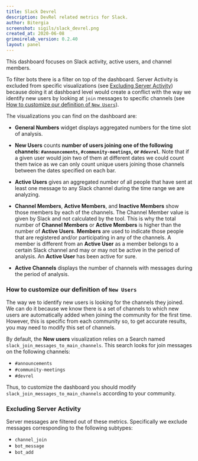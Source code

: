 ```yaml
---
title: Slack Devrel
description: DevRel related metrics for Slack.
author: Bitergia
screenshot: sigils/slack_devrel.png
created_at: 2020-06-08
grimoirelab_version: 0.2.40
layout: panel
---
```


This dashboard focuses on Slack activity, active users, and channel members. 

To filter bots there is a filter on top of the dashboard. Server Activity is excluded 
from specific visualizations (see [Excluding Server Activity](#excluding-server-activity))
because doing it at dashboard level would create a conflict with the way we identify
new users by looking at `join` messages to specific channels 
(see [How to customize our definition of `New Users`](#how-to-customize-our-definition-of-new-users)).

The visualizations you can find on the dashboard are:
* **General Numbers** widget displays aggregated numbers for the time slot of analysis.

* **New Users** counts **number of users joining one of the following 
channels: `#announcements`, `#community-meetings`, or `#devrel`**. Note that if a given user 
would join two of them at different dates we could count them twice as we can only count 
unique users joining those channels between the dates specified on each bar. 

* **Active Users**  gives an aggregated number of all people that have sent at least one 
message to any Slack channel during the time range we are analyzing. 

* **Channel Members**, **Active Members**, and **Inactive Members** show those members 
by each of the channels. The Channel Member value is given by Slack and not calculated by 
the tool. This is why the total number of **Channel Members** or **Active Members** is 
higher than the number of **Active Users**. **Members** are used to indicate those people
that are registered and/or participating in any of the channels. A member is different
from an **Active User** as a member belongs to a certain Slack channel and may or may not
be active in the period of analysis. An **Active User** has been active for sure.

* **Active Channels** displays the number of channels with messages during the period
 of analysis.
 
### How to customize our definition of `New Users`
The way we to identify new users is looking for the channels they joined. We can do it
because we know there is a set of channels to which new users are automatically added when
joining the community for the first time. However, this is specific from each community so, 
to get accurate results, you may need to modify this set of channels.
 
By default, the **New users** visualization relies on a Search named 
`slack_join_messages_to_main_channels`. This search looks for join messages on the
following channels:
 * `#announcements`
 * `#community-meetings`
 * `#devrel`

Thus, to customize the dashboard you should modify `slack_join_messages_to_main_channels`
according to your community.

### Excluding Server Activity
Server messages are filtered out of these metrics. Specifically we exclude messages
corresponding to the following subtypes:
 * `channel_join`
 * `bot_message`
 * `bot_add`